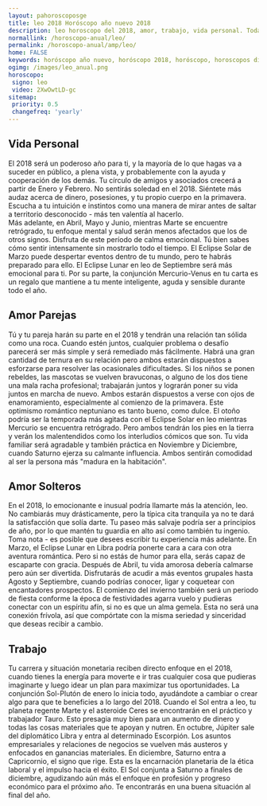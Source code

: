 ```yaml
---
layout: pahoroscoposge
title: leo 2018 Horóscopo año nuevo 2018 
description: leo horoscopo del 2018, amor, trabajo, vida personal. Todas las predicciones para leo gratis. Disfruta este año nuevo.
normallink: /horoscopo-anual/leo/
permalink: /horoscopo-anual/amp/leo/
home: FALSE
keywords: horóscopo año nuevo, horóscopo 2018, horóscopo, horoscopos diarios gratis del dia de hoy, horóscopo diario gratis,horóscopo ano nuevo 2018, horóscopo esperanza gracia, horoscopo leo 2018, horoscop, horóscopos gratis, horoscopo leo, horoscopo leo 2018 gratis, Tarot, Astrologia, Zodíaco, leo, horoscopo gratis,tarot en femenino,videncia gratuita,horoscopos gratuitos,horóscopos, astrologia,videncia gratis
ogimg: /images/leo_anual.png
horoscopo:
 signo: leo
 video: 2XwOwtLD-gc
sitemap:
 priority: 0.5
 changefreq: 'yearly'
---
```




## Vida Personal

El 2018 será un poderoso año para ti, y la mayoría de lo que hagas va a suceder en público, a plena vista, y probablemente con la ayuda y cooperación de los demás.
Tu círculo de amigos y asociados crecerá a partir de Enero y Febrero. No sentirás soledad en el 2018.
Siéntete más audaz acerca de dinero, posesiones, y tu propio cuerpo en la primavera. Escucha a tu intuición e instintos como una manera de mirar antes de saltar a territorio desconocido - más ten valentía al hacerlo.  
Más adelante, en Abril, Mayo y Junio, mientras Marte se encuentre retrógrado, tu enfoque mental y salud serán menos afectados que los de otros signos. Disfruta de este período de calma emocional. Tú bien sabes cómo sentir intensamente sin mostrarlo todo el tiempo.
El Eclipse Solar de Marzo puede despertar eventos dentro de tu mundo, pero te habrás preparado para ello. El Eclipse Lunar en leo de Septiembre será más emocional para ti.
Por su parte, la conjunción Mercurio-Venus en tu carta es un regalo que mantiene a tu mente inteligente, aguda y sensible durante todo el año.

## Amor Parejas

Tú y tu pareja harán su parte en el 2018 y tendrán una relación tan sólida como una roca. Cuando estén juntos, cualquier problema o desafío parecerá ser más simple y será remediado más fácilmente.
Habrá una gran cantidad de ternura en su relación pero ambos estarán dispuestos a esforzarse para resolver las ocasionales dificultades. Si los niños se ponen rebeldes, las mascotas se vuelven bravuconas, o alguno de los dos tiene una mala racha profesional; trabajarán juntos y lograrán poner su vida juntos en marcha de nuevo.
Ambos estarán dispuestos a verse con ojos de enamoramiento, especialmente al comienzo de la primavera. Este optimismo romántico neptuniano es tanto bueno, como dulce.
El otoño podría ser la temporada más agitada con el Eclipse Solar en leo mientras Mercurio se encuentra retrógrado. Pero ambos tendrán los pies en la tierra y verán los malentendidos como los interludios cómicos que son.
Tu vida familiar será agradable y también práctica en Noviembre y Diciembre, cuando Saturno ejerza su calmante influencia. Ambos sentirán comodidad al ser la persona más "madura en la habitación".

## Amor Solteros

En el 2018, lo emocionante e inusual podría llamarte más la atención, leo. No cambiarás muy drásticamente, pero la típica cita tranquila ya no te dará la satisfacción que solía darte.
Tu paseo más salvaje podría ser a principios de año, por lo que mantén tu guardia en alto así como también tu ingenio. Toma nota - es posible que desees escribir tu experiencia más adelante. 
En Marzo, el Eclipse Lunar en Libra podría ponerte cara a cara con otra aventura romántica. Pero si no estás de humor para ella, serás capaz de escaparte con gracia. 
Después de Abril, tu vida amorosa debería calmarse pero aún ser divertida. Disfrutarás de acudir a más eventos grupales hasta Agosto y Septiembre, cuando podrías conocer, ligar y coquetear con encantadores prospectos. 
El comienzo del invierno también será un periodo de fiesta conforme la época de festividades agarra vuelo y pudieras conectar con un espíritu afín, si no es que un alma gemela. Esta no será una conexión frívola, así que compórtate con la misma seriedad y sinceridad que deseas recibir a cambio.

## Trabajo

Tu carrera y situación monetaria reciben directo enfoque en el 2018, cuando tienes la energía para moverte e ir tras cualquier cosa que pudieras imaginarte y luego idear un plan para maximizar tus oportunidades. La conjunción Sol-Plutón de enero lo inicia todo, ayudándote a cambiar o crear algo para que te beneficies a lo largo del 2018.
Cuando el Sol entra a leo, tu planeta regente Marte y el asteroide Ceres se encontrarán en el práctico y trabajador Tauro. Esto presagia muy bien para un aumento de dinero y todas las cosas materiales que te apoyan y nutren.
En octubre, Júpiter sale del diplomático Libra y entra al determinado Escorpión. Los asuntos empresariales y relaciones de negocios se vuelven más austeros y enfocados en ganancias materiales. 
En diciembre, Saturno entra a Capricornio, el signo que rige. Esta es la encarnación planetaria de la ética laboral y el impulso hacia el éxito. El Sol conjunta a Saturno a finales de diciembre, agudizando aún más el enfoque en profesión y progreso económico para el próximo año. Te encontrarás en una buena situación al final del año.
